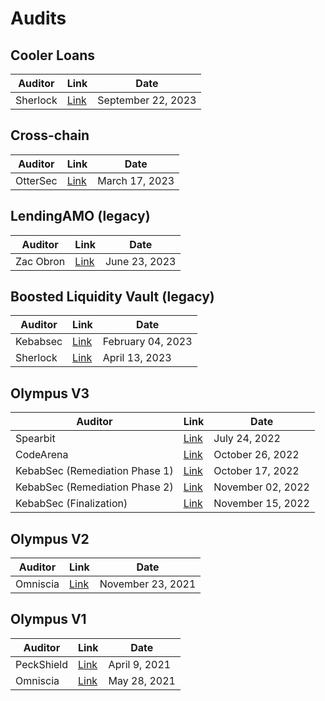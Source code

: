 # Audits

## Cooler Loans

| Auditor  | Link          | Date |
| -------- | ------------- | ---- |
| Sherlock | [Link](/gitbook/assets/Cooler_Update_Audit_Report.pdf) | September 22, 2023 |


## Cross-chain

| Auditor  | Link          | Date |
| -------- | ------------- | ---- |
| OtterSec | [Link](/gitbook/assets/ottersec_audit_final.pdf) | March 17, 2023|

## LendingAMO (legacy)

| Auditor   | Link    | Date    |
| --------- | ------- | ------- |
| Zac Obron |  [Link](https://gist.github.com/zobront/f1eec20c0e566632cf167004bf4076c6)       |   June 23, 2023      |



## Boosted Liquidity Vault (legacy)

| Auditor  | Link    | Date |
| -------- | ------- | ------- |
| Kebabsec | [Link](https://hackmd.io/@12og4u7y8i/HJVAPMlno)                     | February 04, 2023 |
| Sherlock | [Link](/gitbook/assets/Olympus_Liquidity_Vaults_Audit_Report_1.pdf) | April 13, 2023 |

## Olympus V3
| Auditor      | Link     | Date     |
| ------------ | -------- | -------- |
| Spearbit  | [Link](/OlympusDAO-1.pdf)| July 24, 2022 |
| CodeArena                      | [Link](https://code4rena.com/reports/2022-08-olympus/) | October 26, 2022 |
| KebabSec (Remediation Phase 1) | [Link](https://hackmd.io/tJdujc0gSICv06p_9GgeFQ)     |  October 17, 2022  |
| KebabSec (Remediation Phase 2) | [Link](https://hackmd.io/@12og4u7y8i/rk5PeIiEs)        |       November 02, 2022       |
| KebabSec (Finalization)        | [Link](https://hackmd.io/@12og4u7y8i/Sk56otcBs)        |     November 15, 2022         |



## Olympus V2
| Auditor  | Link  | Date |
| -------- | ----- | ---- |
| Omniscia | [Link](https://omniscia.io/olympus-dao-protocol-v2/) | November 23, 2021 |


## Olympus V1
| Auditor  | Link  | Date |
| ---------- | --- |------|
| PeckShield | [Link](https://github.com/peckshield/publications/blob/master/audit_reports/PeckShield-Audit-Report-OlympusDAO-v1.0.pdf) | April 9, 2021|
| Omniscia   | [Link](https://omniscia.io/olympusdao-algorithmic-currency-protocol) | May 28, 2021|


